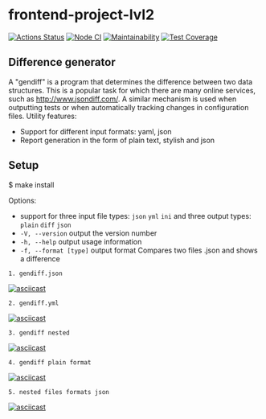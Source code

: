 # frontend-project-lvl2

[![Actions Status](https://github.com/ignatiy-f/frontend-project-lvl2/workflows/hexlet-check/badge.svg)](https://github.com/ignatiy-f/frontend-project-lvl2/actions)
[![Node CI](https://github.com/ignatiy-f/frontend-project-lvl2/actions/workflows/node.js.yml/badge.svg)](https://github.com/ignatiy-f/frontend-project-lvl2/actions/workflows/node.js.yml)
[![Maintainability](https://api.codeclimate.com/v1/badges/7a3fac631a8bb2f0541f/maintainability)](https://codeclimate.com/github/ignatiy-f/frontend-project-lvl2/maintainability)
[![Test Coverage](https://api.codeclimate.com/v1/badges/7a3fac631a8bb2f0541f/test_coverage)](https://codeclimate.com/github/ignatiy-f/frontend-project-lvl2/test_coverage)

## Difference generator

 A "gendiff" is a program that determines the difference between two data structures. This is a popular task for which there are many online services, such as http://www.jsondiff.com/. A similar mechanism is used when outputting tests or when automatically tracking changes in configuration files. Utility features:
 * Support for different input formats: yaml, json
 * Report generation in the form of plain text, stylish and json


## Setup

$ make install

Options:
*    support for three input file types: `json` `yml` `ini`  and three output types: `plain` `diff` `json`
*    `-V, --version` output the version number
*    `-h, --help` output usage information
*    `-f, --format [type]` output format
Compares two files .json and shows a difference

    1. gendiff.json
[![asciicast](https://asciinema.org/a/RhVweJdkef5OnCh127CQDbFwW.svg)](https://asciinema.org/a/RhVweJdkef5OnCh127CQDbFwW)

    2. gendiff.yml
[![asciicast](https://asciinema.org/a/XUmc2xyyU9Lt58I6HO12VJ7C6.svg)](https://asciinema.org/a/XUmc2xyyU9Lt58I6HO12VJ7C6)

    3. gendiff nested
[![asciicast](https://asciinema.org/a/wUqTe6aqPsS8Bz9g1hzJKQhFR.svg)](https://asciinema.org/a/wUqTe6aqPsS8Bz9g1hzJKQhFR)

    4. gendiff plain format
[![asciicast](https://asciinema.org/a/Ido7yHq2YnEesWkifubqmVffe.svg)](https://asciinema.org/a/Ido7yHq2YnEesWkifubqmVffe)

    5. nested files formats json
[![asciicast](https://asciinema.org/a/weqklwi9IkWks1sneHyvRtGKf.svg)](https://asciinema.org/a/weqklwi9IkWks1sneHyvRtGKf)